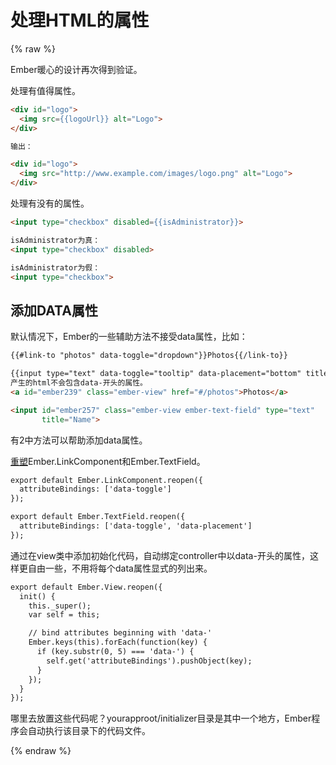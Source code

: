 # 处理HTML的属性

{% raw %}

Ember暖心的设计再次得到验证。

处理有值得属性。
```html
<div id="logo">
  <img src={{logoUrl}} alt="Logo">
</div>

输出：

<div id="logo">
  <img src="http://www.example.com/images/logo.png" alt="Logo">
</div>
```

处理有没有的属性。
```html
<input type="checkbox" disabled={{isAdministrator}}>

isAdministrator为真：
<input type="checkbox" disabled>

isAdministrator为假：
<input type="checkbox">
```

## 添加DATA属性

默认情况下，Ember的一些辅助方法不接受data属性，比如：
```html
{{#link-to "photos" data-toggle="dropdown"}}Photos{{/link-to}}

{{input type="text" data-toggle="tooltip" data-placement="bottom" title="Name"}}
产生的html不会包含data-开头的属性。
<a id="ember239" class="ember-view" href="#/photos">Photos</a>

<input id="ember257" class="ember-view ember-text-field" type="text"
       title="Name">

```

有2中方法可以帮助添加data属性。

[重塑](object/reopen.html)Ember.LinkComponent和Ember.TextField。
```html
export default Ember.LinkComponent.reopen({
  attributeBindings: ['data-toggle']
});

export default Ember.TextField.reopen({
  attributeBindings: ['data-toggle', 'data-placement']
});
```
通过在view类中添加初始化代码，自动绑定controller中以data-开头的属性，这样更自由一些，不用将每个data属性显式的列出来。
```html
export default Ember.View.reopen({
  init() {
    this._super();
    var self = this;

    // bind attributes beginning with 'data-'
    Ember.keys(this).forEach(function(key) {
      if (key.substr(0, 5) === 'data-') {
        self.get('attributeBindings').pushObject(key);
      }
    });
  }
});
```

哪里去放置这些代码呢？yourapproot/initializer目录是其中一个地方，Ember程序会自动执行该目录下的代码文件。

{% endraw %}


